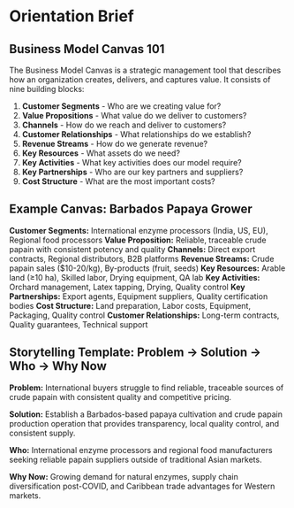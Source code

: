 # Orientation Brief

## Business Model Canvas 101

The Business Model Canvas is a strategic management tool that describes how an organization creates, delivers, and captures value. It consists of nine building blocks:

1. **Customer Segments** - Who are we creating value for?
2. **Value Propositions** - What value do we deliver to customers?
3. **Channels** - How do we reach and deliver to customers?
4. **Customer Relationships** - What relationships do we establish?
5. **Revenue Streams** - How do we generate revenue?
6. **Key Resources** - What assets do we need?
7. **Key Activities** - What key activities does our model require?
8. **Key Partnerships** - Who are our key partners and suppliers?
9. **Cost Structure** - What are the most important costs?

## Example Canvas: Barbados Papaya Grower

**Customer Segments:** International enzyme processors (India, US, EU), Regional food processors
**Value Proposition:** Reliable, traceable crude papain with consistent potency and quality
**Channels:** Direct export contracts, Regional distributors, B2B platforms
**Revenue Streams:** Crude papain sales ($10-20/kg), By-products (fruit, seeds)
**Key Resources:** Arable land (≥10 ha), Skilled labor, Drying equipment, QA lab
**Key Activities:** Orchard management, Latex tapping, Drying, Quality control
**Key Partnerships:** Export agents, Equipment suppliers, Quality certification bodies
**Cost Structure:** Land preparation, Labor costs, Equipment, Packaging, Quality control
**Customer Relationships:** Long-term contracts, Quality guarantees, Technical support

## Storytelling Template: Problem → Solution → Who → Why Now

**Problem:** International buyers struggle to find reliable, traceable sources of crude papain with consistent quality and competitive pricing.

**Solution:** Establish a Barbados-based papaya cultivation and crude papain production operation that provides transparency, local quality control, and consistent supply.

**Who:** International enzyme processors and regional food manufacturers seeking reliable papain suppliers outside of traditional Asian markets.

**Why Now:** Growing demand for natural enzymes, supply chain diversification post-COVID, and Caribbean trade advantages for Western markets.
